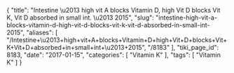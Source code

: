 {
    "title": "Intestine \u2013 high vit A blocks Vitamin D, high Vit D blocks Vit K, Vit D absorbed in small int. \u2013 2015",
    "slug": "intestine-high-vit-a-blocks-vitamin-d-high-vit-d-blocks-vit-k-vit-d-absorbed-in-small-int-2015",
    "aliases": [
        "/Intestine+\u2013+high+vit+A+blocks+Vitamin+D+high+Vit+D+blocks+Vit+K+Vit+D+absorbed+in+small+int+\u2013+2015",
        "/8183"
    ],
    "tiki_page_id": 8183,
    "date": "2017-01-15",
    "categories": [
        "Vitamin K"
    ],
    "tags": [
        "Vitamin K"
    ]
}